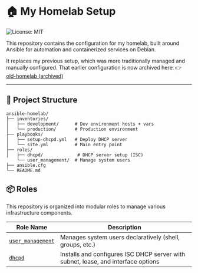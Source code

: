 # 🏠 My Homelab Setup
![License: MIT](https://img.shields.io/badge/License-MIT-green.svg)

This repository contains the configuration for my homelab, built around Ansible for automation and containerized services on Debian.

It replaces my previous setup, which was more traditionally managed and manually configured. That earlier configuration is now archived here: 👉 [old-homelab (archived)](https://github.com/simonhughxyz/homelab-setup-slackware)

---

## 📁 Project Structure

```plaintext
ansible-homelab/
├── inventories/
│   ├── development/      # Dev environment hosts + vars
│   └── production/       # Production environment
├── playbooks/
│   ├── setup-dhcpd.yml   # Deploy DHCP server
│   └── site.yml          # Main entry point
├── roles/
│   ├── dhcpd/             # DHCP server setup (ISC)
    └── user_management/  # Manage system users
├── ansible.cfg
└── README.md
```

## 📦 Roles

This repository is organized into modular roles to manage various infrastructure components.

| Role Name         | Description                                              |
|-------------------|----------------------------------------------------------|
| [`user_management`](roles/user_management/README.md) | Manages system users declaratively (shell, groups, etc.) |
| [`dhcpd`](roles/dhcpd/README.md)                 | Installs and configures ISC DHCP server with subnet, lease, and interface options |
